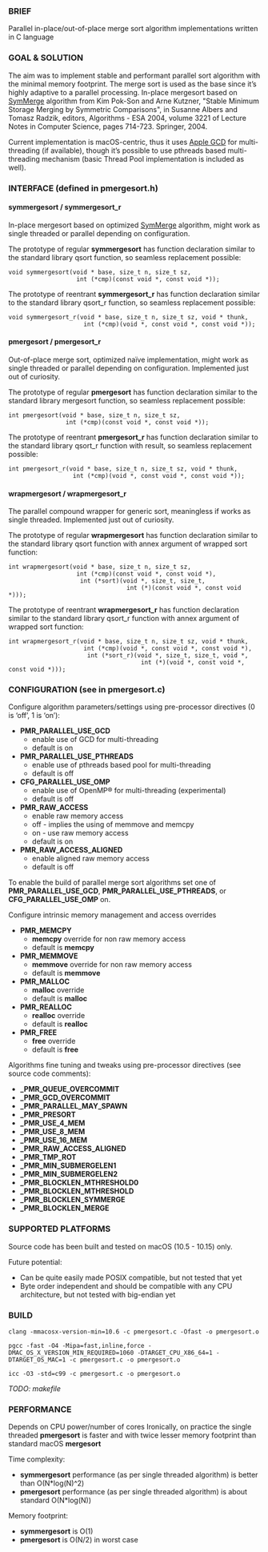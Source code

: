 ### BRIEF

Parallel in-place/out-of-place merge sort algorithm implementations written in C language

### GOAL & SOLUTION

The aim was to implement stable and performant parallel sort algorithm with the minimal memory footprint. The merge sort is used as the base since it’s highly adaptive to a parallel processing. In-place mergesort based on [SymMerge](https://dx.doi.org/10.1007%2F978-3-540-30140-0_63) algorithm from Kim Pok-Son and Arne Kutzner, "Stable Minimum Storage Merging by Symmetric Comparisons", in Susanne Albers and Tomasz Radzik, editors, Algorithms - ESA 2004, volume 3221 of Lecture Notes in Computer Science, pages 714-723. Springer, 2004.

Current implementation is macOS-centric, thus it uses [Apple GCD](https://en.wikipedia.org/wiki/Grand_Central_Dispatch) for multi-threading (if available), though it’s possible to use pthreads based multi-threading mechanism (basic Thread Pool implementation is included as well).

### INTERFACE (defined in pmergesort.h)

#### symmergesort / symmergesort\_r

In-place mergesort based on optimized [SymMerge](https://dx.doi.org/10.1007%2F978-3-540-30140-0_63) algorithm, might work as single threaded or parallel depending on configuration.

The prototype of regular **symmergesort** has function declaration similar to the standard library qsort function, so seamless replacement possible:

    void symmergesort(void * base, size_t n, size_t sz,
                       int (*cmp)(const void *, const void *));

The prototype of reentrant **symmergesort\_r** has function declaration similar to the standard library qsort\_r function, so seamless replacement possible:

    void symmergesort_r(void * base, size_t n, size_t sz, void * thunk,
                         int (*cmp)(void *, const void *, const void *));

#### pmergesort / pmergesort\_r

Out-of-place merge sort, optimized naïve implementation, might work as single threaded or parallel depending on configuration. Implemented just out of curiosity.

The prototype of regular **pmergesort** has function declaration similar to the standard library mergesort function, so seamless replacement possible:

    int pmergesort(void * base, size_t n, size_t sz,
                    int (*cmp)(const void *, const void *));

The prototype of reentrant **pmergesort\_r** has function declaration similar to the standard library qsort\_r function with result, so seamless replacement possible:

    int pmergesort_r(void * base, size_t n, size_t sz, void * thunk,
                      int (*cmp)(void *, const void *, const void *));

#### wrapmergesort / wrapmergesort\_r

The parallel compound wrapper for generic sort, meaningless if works as single threaded. Implemented just out of curiosity.

The prototype of regular **wrapmergesort** has function declaration similar to the standard library qsort function with annex argument of wrapped sort function:

    int wrapmergesort(void * base, size_t n, size_t sz,
                       int (*cmp)(const void *, const void *),
                        int (*sort)(void *, size_t, size_t,
                                     int (*)(const void *, const void *)));

The prototype of reentrant **wrapmergesort\_r** has function declaration similar to the standard library qsort\_r function with annex argument of wrapped sort function:

    int wrapmergesort_r(void * base, size_t n, size_t sz, void * thunk,
                         int (*cmp)(void *, const void *, const void *),
                          int (*sort_r)(void *, size_t, size_t, void *,
                                         int (*)(void *, const void *, const void *)));

### CONFIGURATION (see in pmergesort.c)

Configure algorithm parameters/settings using pre-processor directives (0 is ‘off’, 1 is ‘on’):

* **PMR\_PARALLEL\_USE\_GCD**
    * enable use of GCD for multi-threading
    * default is on
* **PMR\_PARALLEL\_USE\_PTHREADS**
    * enable use of pthreads based pool for multi-threading
    * default is off
* **CFG_PARALLEL\_USE\_OMP**
    * enable use of OpenMP® for multi-threading (experimental)
    * default is off
* **PMR\_RAW\_ACCESS**
    * enable raw memory access
    * off - implies the using of memmove and memcpy
    * on - use raw memory access
    * default is on
* **PMR\_RAW\_ACCESS\_ALIGNED**
    * enable aligned raw memory access
    * default is off

To enable the build of parallel merge sort algorithms set one of **PMR\_PARALLEL\_USE\_GCD**, **PMR\_PARALLEL\_USE\_PTHREADS**, or **CFG_PARALLEL\_USE\_OMP** on.

Configure intrinsic memory management and access overrides

* **PMR\_MEMCPY**
    * **memcpy** override for non raw memory access
    * default is **memcpy**
* **PMR\_MEMMOVE**
    * **memmove** override for non raw memory access
    * default is **memmove**
* **PMR\_MALLOC**
    * **malloc** override
    * default is **malloc**
* **PMR\_REALLOC**
    * **realloc** override
    * default is **realloc**
* **PMR\_FREE**
    * **free** override
    * default is **free**

Algorithms fine tuning and tweaks using pre-processor directives (see source code comments):

* **\_PMR\_QUEUE\_OVERCOMMIT**
* **\_PMR\_GCD\_OVERCOMMIT**
* **\_PMR\_PARALLEL\_MAY\_SPAWN**
* **\_PMR\_PRESORT**
* **\_PMR\_USE\_4\_MEM**
* **\_PMR\_USE\_8\_MEM**
* **\_PMR\_USE\_16\_MEM**
* **\_PMR\_RAW\_ACCESS\_ALIGNED**
* **\_PMR\_TMP\_ROT**
* **\_PMR\_MIN\_SUBMERGELEN1**
* **\_PMR\_MIN\_SUBMERGELEN2**
* **\_PMR\_BLOCKLEN\_MTHRESHOLD0**
* **\_PMR\_BLOCKLEN\_MTHRESHOLD**
* **\_PMR\_BLOCKLEN\_SYMMERGE**
* **\_PMR\_BLOCKLEN\_MERGE**

### SUPPORTED PLATFORMS

Source code has been built and tested on macOS (10.5 - 10.15) only.

Future potential:

* Can be quite easily made POSIX compatible, but not tested that yet
* Byte order independent and should be compatible with any CPU architecture, but not tested with big-endian yet

### BUILD

    clang -mmacosx-version-min=10.6 -c pmergesort.c -Ofast -o pmergesort.o

    pgcc -fast -O4 -Mipa=fast,inline,force -DMAC_OS_X_VERSION_MIN_REQUIRED=1060 -DTARGET_CPU_X86_64=1 -DTARGET_OS_MAC=1 -c pmergesort.c -o pmergesort.o

    icc -O3 -std=c99 -c pmergesort.c -o pmergesort.o

_TODO: makefile_

### PERFORMANCE

Depends on CPU power/number of cores
Ironically, on practice the single threaded **pmergesort** is faster and with twice lesser memory footprint than standard macOS **mergesort**

Time complexity:

* **symmergesort** performance (as per single threaded algorithm) is better than O(N*log(N)^2)
* **pmergesort** performance (as per single threaded algorithm) is about standard O(N*log(N))

Memory footprint:

* **symmergesort** is O(1)
* **pmergesort** is O(N/2) in worst case
